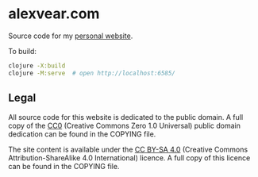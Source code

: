 # alexvear.com

Source code for my [personal website](https://www.alexvear.com).

To build:

```sh
clojure -X:build
clojure -M:serve  # open http://localhost:6585/
```


## Legal

All source code for this website is dedicated to the public domain. A full copy
of the [CC0][] (Creative Commons Zero 1.0 Universal) public domain dedication
can be found in the COPYING file.

The site content is available under the [CC BY-SA 4.0][] (Creative Commons
Attribution-ShareAlike 4.0 International) licence.  A full copy of this licence
can be found in the COPYING file.

[CC0]: https://creativecommons.org/publicdomain/zero/1.0/
[CC BY-SA 4.0]: https://creativecommons.org/licenses/by-sa/4.0/

